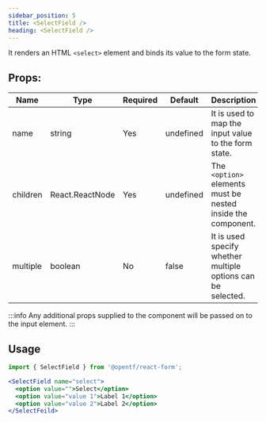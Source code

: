 ```yaml
---
sidebar_position: 5
title: <SelectField />
heading: <SelectField />
---
```


It renders an HTML `<select>` element and binds its value to the form state.

## Props:

| Name     | Type            | Required | Default   | Description                                                  |
| -------- | --------------- | -------- | --------- | ------------------------------------------------------------ |
| name     | string          | Yes      | undefined | It is used to map the input value to the form state.         |
| children | React.ReactNode | Yes      | undefined | The `<option>` elements must be nested inside the component. |
| multiple | boolean         | No       | false     | It is used specify whether multiple options can be selected. |

:::info
Any additional props supplied to the component will be passed on to the input element.
:::

## Usage

```jsx
import { SelectField } from '@opentf/react-form';

<SelectField name="select">
  <option value="">Select</option>
  <option value="value 1">Label 1</option>
  <option value="value 2">Label 2</option>
</SelectFeild>
```
